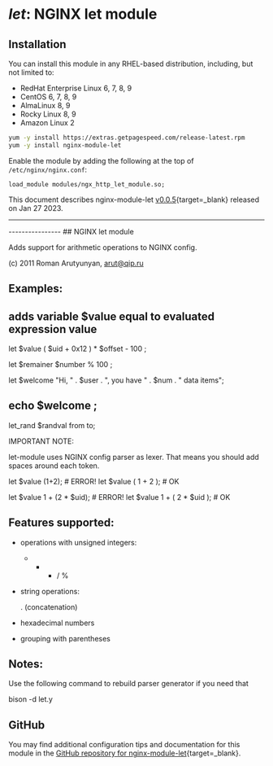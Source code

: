 # *let*: NGINX let module


## Installation

You can install this module in any RHEL-based distribution, including, but not limited to:

* RedHat Enterprise Linux 6, 7, 8, 9
* CentOS 6, 7, 8, 9
* AlmaLinux 8, 9
* Rocky Linux 8, 9
* Amazon Linux 2

```bash
yum -y install https://extras.getpagespeed.com/release-latest.rpm
yum -y install nginx-module-let
```

Enable the module by adding the following at the top of `/etc/nginx/nginx.conf`:

```nginx
load_module modules/ngx_http_let_module.so;
```


This document describes nginx-module-let [v0.0.5](https://github.com/dvershinin/nginx-let-module/releases/tag/v0.0.5){target=_blank} 
released on Jan 27 2023.

<hr />
----------------
## NGINX let module

Adds support for arithmetic operations to NGINX config.

(c) 2011 Roman Arutyunyan, arut@qip.ru



## Examples:

## adds variable $value equal to evaluated expression value

let $value ( $uid + 0x12 ) * $offset - 100 ;

let $remainer $number % 100 ;

let $welcome "Hi, " . $user . ", you have " . $num . " data items";
## echo $welcome ;

let_rand $randval from to;


IMPORTANT NOTE:

let-module uses NGINX config parser as lexer.
That means you should add spaces around each token.

let $value (1+2);             # ERROR!
let $value ( 1 + 2 );         # OK

let $value 1 + (2 * $uid);    # ERROR!
let $value 1 + ( 2 * $uid );  # OK



## Features supported:

- operations with unsigned integers:

  + - * / %

- string operations:

  . (concatenation)

- hexadecimal numbers

- grouping with parentheses



## Notes:

Use the following command to rebuild parser generator if you need that

bison -d let.y

## GitHub

You may find additional configuration tips and documentation for this module in the [GitHub 
repository for 
nginx-module-let](https://github.com/dvershinin/nginx-let-module){target=_blank}.